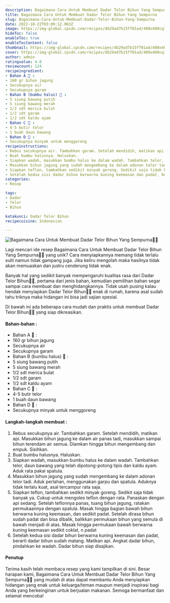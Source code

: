 ```yaml
---
description: Bagaimana Cara Untuk Membuat Dadar Telor Bihun Yang Sempurna"
title: Bagaimana Cara Untuk Membuat Dadar Telor Bihun Yang Sempurna
slug: Bagaimana-Cara-Untuk-Membuat-Dadar-Telor-Bihun-Yang-Sempurna
date: 2022-10-22T03:09:12.063Z
image: https://img-global.cpcdn.com/recipes/db29ad7b15ff01ad/400x400cq70/photo.jpg
hideToc: false
enableToc: true
enableTocContent: false
thumbnail: https://img-global.cpcdn.com/recipes/db29ad7b15ff01ad/400x400cq70/photo.jpg
cover: https://img-global.cpcdn.com/recipes/db29ad7b15ff01ad/400x400cq70/photo.jpg
author: admin
ratingvalue: 4.8
reviewcount: 124
recipeingredient:
- Bahan A 🔽 :
- 160 gr bihun jagung
- Secukupnya air
- Secukupnya garam
- Bahan B (bumbu halus) 🔽 :
- 5 siung bawang putih
- 5 siung bawang merah
- 1/2 sdt merica bulat
- 1/2 sdt garam
- 1/2 sdt kaldu ayam
- Bahan C 🔽 :
- 4-5 butir telor
- 1 buah daun bawang
- Bahan D 🔽 :
- Secukupnya minyak untuk menggoreng
recipeinstructions:
- Rebus secukupnya air. Tambahkan garam. Setelah mendidih, matikan api. Masukkan bihun jagung ke dalam air panas tadi, masukkan sampai bihun terendam air semua. Diamkan hingga bihun mengembang dan empuk. Sisihkan.
- Buat bumbu halusnya. Haluskan.
- Siapkan wadah, masukkan bumbu halus ke dalam wadah. Tambahkan telor, daun bawang yang telah dipotong-potong tipis dan kaldu ayam. Aduk rata pakai spatula.
- Masukkan bihun jagung yang sudah mengembang ke dalam adonan telor tadi. Aduk perlahan, menggunakan garpu dan spatula. Aduknya tidak terlalu kuat, asal tercampur rata saja.
- Siapkan teflon, tambahkan sedikit minyak goreng. Sedikit saja tidak banyak ya. Cukup untuk mengoles teflon dengan rata. Panaskan dengan api sedang. Setelah teflonnya panas, tuang bihun jagung, ratakan permukaannya dengan spatula. Masak hingga bagian bawah bihun berwarna kuning keemasan, dan sedikit padat. Setelah dirasa bihun sudah padat dan bisa dibalik, balikkan permukaan bihun yang semula di bawah menjadi di atas. Masak hingga permukaan bawah berwarna kuning keemasan sedikit coklat, n padat
- Setelah kedua sisi dadar bihun berwarna kuning keemasan dan padat, berarti dadar bihun sudah matang. Matikan api. Angkat dadar bihun, pindahkan ke wadah. Dadar bihun siap disajikan.
categories:
- Resep

tags:
- Dadar
- Telor
- Bihun

katakunci: Dadar Telor Bihun
recipecuisine: Indonesian

---
```


![Bagaimana Cara Untuk Membuat Dadar Telor Bihun Yang Sempurna👩‍🍳](https://img-global.cpcdn.com/recipes/db29ad7b15ff01ad/400x400cq70/photo.jpg)

Lagi mencari ide resep Bagaimana Cara Untuk Membuat Dadar Telor Bihun Yang Sempurna👩‍🍳 yang unik? Cara menyiapkannya memang tidak terlalu sulit namun tidak gampang juga. Jika keliru mengolah maka hasilnya tidak akan memuaskan dan justru cenderung tidak enak.

Banyak hal yang sedikit banyak mempengaruhi kualitas rasa dari Dadar Telor Bihun👩‍🍳, pertama dari jenis bahan, kemudian pemilihan bahan segar sampai cara membuat dan menghidangkannya. Tidak usah pusing kalau hendak menyiapkan Dadar Telor Bihun👩‍🍳 enak di rumah, karena asal sudah tahu triknya maka hidangan ini bisa jadi sajian spesial.

Di bawah ini ada beberapa cara mudah dan praktis untuk membuat Dadar Telor Bihun👩‍🍳 yang siap dikreasikan.

<!--inarticleads1-->

#### Bahan-bahan :

- Bahan A 🔽 :
- 160 gr bihun jagung
- Secukupnya air
- Secukupnya garam
- Bahan B (bumbu halus) 🔽 :
- 5 siung bawang putih
- 5 siung bawang merah
- 1/2 sdt merica bulat
- 1/2 sdt garam
- 1/2 sdt kaldu ayam
- Bahan C 🔽 :
- 4-5 butir telor
- 1 buah daun bawang
- Bahan D 🔽 :
- Secukupnya minyak untuk menggoreng

<!--inarticleads2-->

#### Langkah-langkah membuat :

1. Rebus secukupnya air. Tambahkan garam. Setelah mendidih, matikan api. Masukkan bihun jagung ke dalam air panas tadi, masukkan sampai bihun terendam air semua. Diamkan hingga bihun mengembang dan empuk. Sisihkan.
1. Buat bumbu halusnya. Haluskan.
1. Siapkan wadah, masukkan bumbu halus ke dalam wadah. Tambahkan telor, daun bawang yang telah dipotong-potong tipis dan kaldu ayam. Aduk rata pakai spatula.
1. Masukkan bihun jagung yang sudah mengembang ke dalam adonan telor tadi. Aduk perlahan, menggunakan garpu dan spatula. Aduknya tidak terlalu kuat, asal tercampur rata saja.
1. Siapkan teflon, tambahkan sedikit minyak goreng. Sedikit saja tidak banyak ya. Cukup untuk mengoles teflon dengan rata. Panaskan dengan api sedang. Setelah teflonnya panas, tuang bihun jagung, ratakan permukaannya dengan spatula. Masak hingga bagian bawah bihun berwarna kuning keemasan, dan sedikit padat. Setelah dirasa bihun sudah padat dan bisa dibalik, balikkan permukaan bihun yang semula di bawah menjadi di atas. Masak hingga permukaan bawah berwarna kuning keemasan sedikit coklat, n padat
1. Setelah kedua sisi dadar bihun berwarna kuning keemasan dan padat, berarti dadar bihun sudah matang. Matikan api. Angkat dadar bihun, pindahkan ke wadah. Dadar bihun siap disajikan.

#### Penutup

Terima kasih telah membaca resep yang kami tampilkan di sini. Besar harapan kami, Bagaimana Cara Untuk Membuat Dadar Telor Bihun Yang Sempurna👩‍🍳 yang mudah di atas dapat membantu Anda menyiapkan hidangan yang enak untuk keluarga/teman maupun menjadi inspirasi bagi Anda yang berkeinginan untuk berjualan makanan. Semoga bermanfaat dan selamat mencoba!